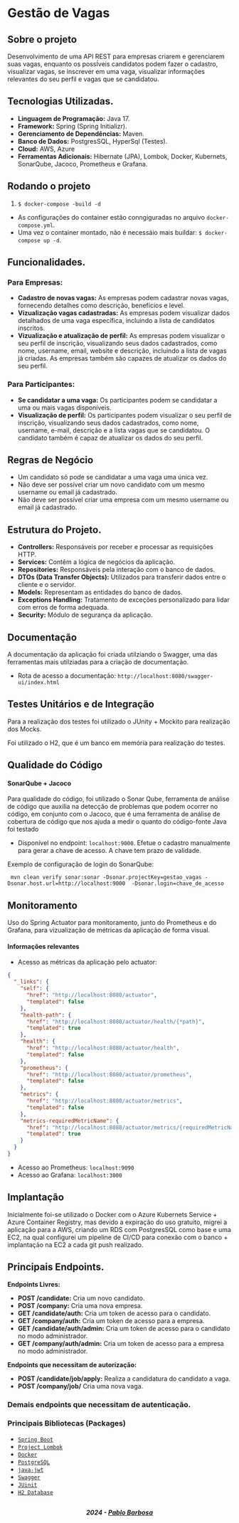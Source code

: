 # Gestão de Vagas

## Sobre o projeto

Desenvolvimento de uma API REST para empresas criarem e gerenciarem suas vagas, enquanto os
possÍveis candidatos podem fazer o cadastro, visualizar vagas, se inscrever em uma vaga, visualizar
informações relevantes do seu perfil e vagas que se candidatou. 

## Tecnologias Utilizadas.

- **Linguagem de Programação:** Java 17.
- **Framework:** Spring (Spring Initializr).
- **Gerenciamento de Dependências:** Maven.
- **Banco de Dados:** PostgresSQL, HyperSql (Testes).
- **Cloud:** AWS, Azure
- **Ferramentas Adicionais:** Hibernate (JPA), Lombok, Docker, Kubernets, SonarQube, Jacoco, Prometheus e Grafana.

## Rodando o projeto


 1. `$ docker-compose -build -d`

- As configurações do container estão conngiguradas no arquivo `docker-compose.yml`.
- Uma vez o container montado, não é necessáio mais buildar: `$ docker-compose up -d`.

## Funcionalidades.

### Para Empresas:

- **Cadastro de novas vagas:** As empresas podem cadastrar novas vagas, fornecendo detalhes como descrição, benefícios e level.
- **Vizualização vagas cadastradas:** As empresas podem visualizar dados detalhados de uma vaga específica, incluindo a lista de candidatos inscritos.
- **Vizualização e atualização de perfil:** As empresas podem visualizar o seu perfil de inscrição, visualizando seus dados cadastrados, como nome, username, email, website e descrição, incluindo a lista de vagas já criadas. As empresas também são capazes de atualizar os dados do seu perfil.

### Para Participantes:

- **Se candidatar a uma vaga:** Os participantes podem se candidatar a uma ou mais vagas disponíveis.
- **Visualização de perfil:** Os participantes podem visualizar o seu perfil de inscrição, visualizando seus dados cadastrados, como nome, username, e-mail, descrição e a lista vagas que se candidatou. O candidato também é capaz de atualizar os dados do seu perfil.

## Regras de Negócio

-  Um candidato só pode se candidatar a uma vaga uma única vez.
-  Não deve ser possível criar um novo candidato com um mesmo username ou email já cadastrado.
-  Não deve ser possível criar uma empresa com um mesmo username ou email já cadastrado.

## Estrutura do Projeto.

- **Controllers:** Responsáveis por receber e processar as requisições HTTP.
- **Services:** Contêm a lógica de negócios da aplicação.
- **Repositories:** Responsáveis pela interação com o banco de dados.
- **DTOs (Data Transfer Objects):** Utilizados para transferir dados entre o cliente e o servidor.
- **Models:** Representam as entidades do banco de dados.
- **Exceptions Handling:** Tratamento de exceções personalizado para lidar com erros de forma adequada.
- **Security:**  Módulo de segurança da aplicação.

## Documentação

A documentação da aplicação foi criada utilziando o Swagger, uma das ferramentas mais utilziadas para a criação de documentação.

- Rota de acesso a documentação: `http://localhost:8080/swagger-ui/index.html`

## Testes Unitários e de Integração

Para a realização dos testes foi utilizado o JUnity + Mockito para realização dos Mocks.

Foi utilizado o H2, que é um banco em memória para realização do testes.

## Qualidade do Código

#### SonarQube + Jacoco

Para qualidade do código, foi utilizado o Sonar Qube, ferramenta de análise de código que auxilia na detecção de problemas que podem ocorrer no código, em conjunto com o Jacoco, que é uma ferramenta de análise de cobertura de código que nos ajuda a medir o quanto do código-fonte Java foi testado

- Disponível no endpoint: `localhost:9000`. Efetue o cadastro manualmente para gerar a chave de acesso. A chave tem prazo de validade.

Exemplo de configuração de login do SonarQube:

```no mvn cli:
 mvn clean verify sonar:sonar -Dsonar.projectKey=gestao_vagas -Dsonar.host.url=http://localhost:9000  -Dsonar.login=chave_de_acesso
```

## Monitoramento

Uso do Spring Actuator para monitoramento, junto do Prometheus e do Grafana, para vizualização de métricas da aplicação de forma visual.

#### Informações relevantes

- Acesso as métricas da aplicação pelo actuator:

```json
{
  "_links": {
    "self": {
      "href": "http://localhost:8080/actuator",
      "templated": false
    },
    "health-path": {
      "href": "http://localhost:8080/actuator/health/{*path}",
      "templated": true
    },
    "health": {
      "href": "http://localhost:8080/actuator/health",
      "templated": false
    },
    "prometheus": {
      "href": "http://localhost:8080/actuator/prometheus",
      "templated": false
    },
    "metrics": {
      "href": "http://localhost:8080/actuator/metrics",
      "templated": false
    },
    "metrics-requiredMetricName": {
      "href": "http://localhost:8080/actuator/metrics/{requiredMetricName}",
      "templated": true
    }
  }
}

```
- Acesso ao Prometheus: `localhost:9090`
- Acesso ao Grafana: `localhost:3000`

## Implantação

Inicialmente foi-se utilizado o Docker com o Azure Kubernets Service + Azure Container Registry, mas devido a expiração do uso gratuito, migrei a aplicação para a AWS, criando um RDS com PostgresSQL como base e uma EC2, na qual configurei um pipeline de CI/CD para conexão com o banco + implantação na EC2 a cada git push realizado.

## Principais Endpoints.

**Endpoints Livres:**

- **POST /candidate:** Cria um novo candidato.
- **POST /company:** Cria uma nova empresa.
- **GET /candidate/auth:** Cria um token de acesso para o candidato.
- **GET /company/auth:** Cria um token de acesso para a empresa.
- **GET /candidate/auth/admin:** Cria um token de acesso para o candidato no modo administrador.
- **GET /company/auth/admin:** Cria um token de acesso para a empresa no modo administrador.

**Endpoints que necessitam de autorização:**

- **POST /candidate/job/apply:** Realiza a candidatura do candidato a vaga.
- **POST /company/job/** Cria uma nova vaga.

### Demais endpoints que necessitam de autenticação.

### Principais Bibliotecas (Packages)

- [`Spring Boot`](https://spring.io/)
- [`Project Lombok`](https://projectlombok.org/)
- [`Docker`](https://www.docker.com/)
- [`PostgreSQL`](https://www.postgresql.org/)
- [`java-jwt`](https://github.com/auth0/java-jwt)
- [`Swagger`](https://swagger.io/)
- [`JUinit`](https://junit.org/junit4/)
- [`H2 Database`](https://www.h2database.com/html/main.html)

##

<h5 align="center">
  2024 - <a href="https://github.com/pbarsou/">Pablo Barbosa</a>
</h5>
